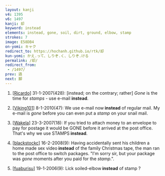 ```yaml
---
layout: kanji
v4: 1395
v6: 1497
kanji: 却
keyword: instead
elements: instead, gone, soil, dirt, ground, elbow, stamp
strokes: 7
image: E58DB4
on-yomi: キャク
redirect_to: https://hochanh.github.io/rtk/却
kun-yomi: かえ.って、しりぞ.く、しりぞ.ける
permalink: /却/
redirect_from:
 - /1497/
prev: 遜
next: 脚
---
```


1) [<a href="http://kanji.koohii.com/profile/Ricardo">Ricardo</a>] 31-1-2007(428): [instead; on the contrary; rather] <em>Gone</em> is the time for <em>stamps</em> - use e-mail <strong>instead</strong>.

2) [<a href="http://kanji.koohii.com/profile/Viking101">Viking101</a>] 8-1-2010(47): We use e-mail now<strong> instead</strong> of regular mail. My e-mail is <em>gone</em> before you can even put a <em>stamp</em> on your snail mail.

3) [<a href="http://kanji.koohii.com/profile/Wakela">Wakela</a>] 23-3-2007(18): If you tried to attach money to an envelope to pay for postage it would be GONE before it arrived at the post office. That&#039;s why we use STAMPS<strong> instead</strong>.

4) [<a href="http://kanji.koohii.com/profile/blackstockc">blackstockc</a>] 16-2-2008(9): Having accidentally sent his children a home made sex video<strong> instead</strong> of the family Christmas tape, the man ran to the post office to switch packages. &quot;I&#039;m sorry sir, but your package was <em>gone</em> moments after you paid for the <em>stamp</em>.&quot;.

5) [<a href="http://kanji.koohii.com/profile/fuaburisu">fuaburisu</a>] 19-1-2006(9): Lick soiled-elbow<strong> instead</strong> of stamp ?

